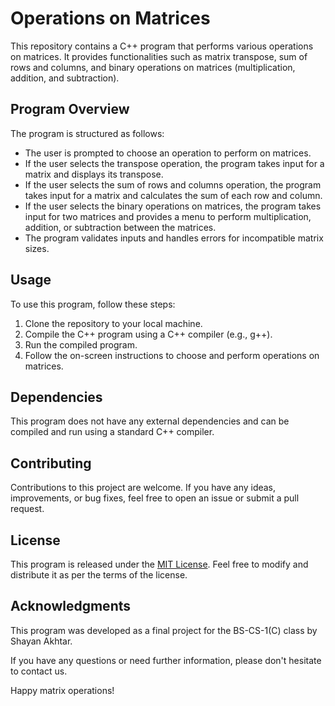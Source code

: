 # Operations on Matrices

This repository contains a C++ program that performs various operations on matrices. It provides functionalities such as matrix transpose, sum of rows and columns, and binary operations on matrices (multiplication, addition, and subtraction).

## Program Overview

The program is structured as follows:

- The user is prompted to choose an operation to perform on matrices.
- If the user selects the transpose operation, the program takes input for a matrix and displays its transpose.
- If the user selects the sum of rows and columns operation, the program takes input for a matrix and calculates the sum of each row and column.
- If the user selects the binary operations on matrices, the program takes input for two matrices and provides a menu to perform multiplication, addition, or subtraction between the matrices.
- The program validates inputs and handles errors for incompatible matrix sizes.

## Usage

To use this program, follow these steps:

1. Clone the repository to your local machine.
2. Compile the C++ program using a C++ compiler (e.g., g++).
3. Run the compiled program.
4. Follow the on-screen instructions to choose and perform operations on matrices.

## Dependencies

This program does not have any external dependencies and can be compiled and run using a standard C++ compiler.

## Contributing

Contributions to this project are welcome. If you have any ideas, improvements, or bug fixes, feel free to open an issue or submit a pull request.

## License

This program is released under the [MIT License](LICENSE). Feel free to modify and distribute it as per the terms of the license.

## Acknowledgments

This program was developed as a final project for the BS-CS-1(C) class by Shayan Akhtar.

If you have any questions or need further information, please don't hesitate to contact us.

Happy matrix operations!
